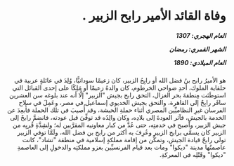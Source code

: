 <h1 dir="rtl">وفاة القائد الأمير رابح الزبير .</h1>

<h5 dir="rtl">العام الهجري:  1307

الشهر القمري: رمضان

العام الميلادي: 1890</h5>

<p dir="rtl">هو الأميرُ رابح بنُ فضل الله أو رابِحُ الزبير، كان زعيمًا سودانيًّا، وُلِدَ في عائلةٍ عربية في حلفاية الملوك، أحدِ ضواحي الخرطوم، كان والدهُ زعيمًا أو مَلِكًا على إحدى القبائل التي استوطَنَت مِنطقةَ بحر الغزال، التحق رابح بجيش "الزبير" إلَّا أنه عند بلوغه سن العشرين سافَر رابِحٌ إلى القاهرة، والتحق بجيش الخديوي إسماعيل في مصر، وعَمِلَ في سلاح الفرسان غيرِ النظاميِّين المصري أثناء حملةِ الحبشة، وقد أُصيبَ في تلك الحملة فأُبعِدَ عن الخدمة بالجيشِ، فآثر العودةَ إلى بلادِه، وكان والِدُه قد توفِّيَ قبل عودته، فانضمَّ رابحٌ إلى جيش الزبير، وأصبح في خدمتِه، حتى عُدَّ من كبار معاونيه المقرَّبين له؛ ولشِدَّةِ قُربِه من الزبير كان يسمَّى برابح الزبير وعُرِفَ به أكثر من رابح بن فضل الله، ولَمَّا توفي الزبير تولى رابحٌ قيادة الجيش، وتمكَّن من إقامة مملكةٍ إسلامية في منطقة "تشاد"، كانت عاصمتُها مدينة "ديكوا" ومات بعد قيام الفرنسيِّين بغزو مملكتِه والدخولِ إلى العاصمةِ "ديكوا" وقَتْلِه في المعركةِ.</p></br>
